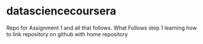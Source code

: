 # datasciencecoursera
Repo for Assignment 1 and all that follows.
What Follows step 1
   learning how to link repository on github with home repository
